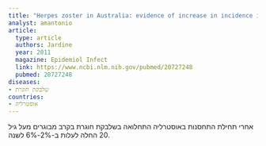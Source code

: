 ```yaml
---
title: "Herpes zoster in Australia: evidence of increase in incidence in adults attributable to varicella immunization?"
analyst: amantonio
article:
  type: article
  authors: Jardine
  year: 2011
  magazine: Epidemiol Infect
  link: https://www.ncbi.nlm.nih.gov/pubmed/20727248
  pubmed: 20727248
diseases:
- שלבקת חוגרת
countries:
- אוסטרליה
---
```


אחרי תחילת התחסנות באוסטרליה התחלואה בשלבקת חוגרת בקרב מבוגרים מעל גיל 20 החלה לעלות ב-2%-6% לשנה.
